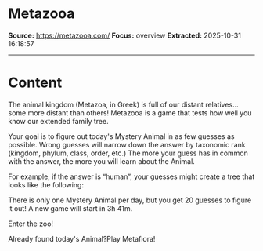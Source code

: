 # Metazooa

**Source:** https://metazooa.com/
**Focus:** overview
**Extracted:** 2025-10-31 16:18:57

---

# Content

The animal kingdom (Metazoa, in Greek) is full of our distant relatives... some more distant than others! Metazooa is a game that tests how well you know our extended family tree.

Your goal is to figure out today's Mystery Animal in as few guesses as possible. Wrong guesses will narrow down the answer by taxonomic rank (kingdom, phylum, class, order, etc.) The more your guess has in common with the answer, the more you will learn about the Animal.

For example, if the answer is “human”, your guesses might create a tree that looks like the following:

There is only one Mystery Animal per day, but you get 20 guesses to figure it out! A new game will start in 3h 41m.

Enter the zoo!

Already found today's Animal?Play Metaflora!

